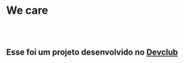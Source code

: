 <h1> We care </h1>
<br>
<br>
<h2> Esse foi um projeto desenvolvido no <a href="https://rodolfomori.com.br">Devclub</a></h2>

